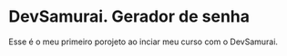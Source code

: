 # DevSamurai. Gerador de senha

Esse é o meu primeiro porojeto ao inciar meu curso com o DevSamurai.
